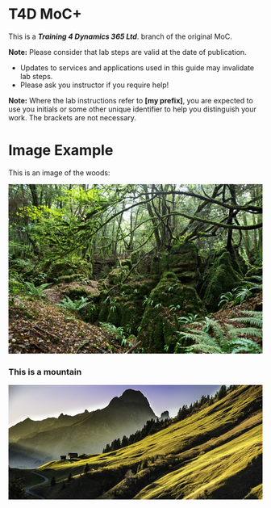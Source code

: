 # T4D MoC+

This is a _**Training 4 Dynamics 365 Ltd**_. branch of the original MoC.

**Note:** Please consider that lab steps are valid at the date of publication. 
* Updates to services and applications used in this guide may invalidate lab steps. 
* Please ask you instructor if you require help!

**Note:** Where the lab instructions refer to **[my prefix]**, you are expected to use you initials or some other unique identifier to help you distinguish your work. The brackets are not necessary. 

# Image Example

This is an image of the woods: 

![Image of the Woods](https://raw.githubusercontent.com/JamieElls/MB-210-Dynamics365forSales/jamie-testing/Allfiles/Resources/LAB%5BMB-210%5D_T4D_README/woods.jpg)

### This is a mountain

![Image of mountains](https://raw.githubusercontent.com/JamieElls/MB-210-Dynamics365forSales/jamie-testing/Allfiles/Resources/LAB%5BMB-210%5D_T4D_README/mountain-landscape.jpg)